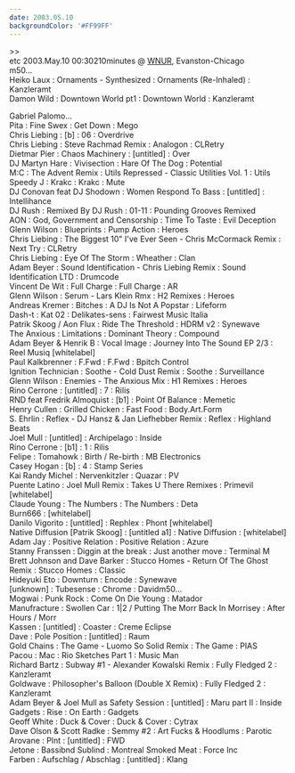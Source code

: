 ```yaml
---
date: 2003.05.10
backgroundColor: '#FF99FF'
---
```


\>>  
etc 2003.May.10 00:30210minutes @ [WNUR](http://www.wnur.org/), Evanston-Chicago  
m50...  
Heiko Laux : Ornaments - Synthesized : Ornaments (Re-Inhaled) : Kanzleramt  
Damon Wild : Downtown World pt1 : Downtown World : Kanzleramt  

Gabriel Palomo...  
Pita : Fine Swex : Get Down : Mego  
Chris Liebing : \[b\] : 06 : Overdrive  
Chris Liebing : Steve Rachmad Remix : Analogon : CLRetry  
Dietmar Pier : Chaos Machinery : \[untitled\] : Over  
DJ Martyn Hare : Vivisection : Hare Of The Dog : Potential  
M:C : The Advent Remix : Utils Repressed - Classic Utilities Vol. 1 : Utils  
Speedy J : Krakc : Krakc : Mute  
DJ Conovan feat DJ Shodown : Women Respond To Bass : \[untitled\] : Intellihance  
DJ Rush : Remixed By DJ Rush : 01-11 : Pounding Grooves Remixed  
AON : God, Government and Censorship : Time To Taste : Evil Deception  
Glenn Wilson : Blueprints : Pump Action : Heroes  
Chris Liebing : The Biggest 10" I've Ever Seen - Chris McCormack Remix : Next Try : CLRetry  
Chris Liebing : Eye Of The Storm : Wheather : Clan  
Adam Beyer : Sound Identification - Chris Liebing Remix : Sound Identification LTD : Drumcode  
Vincent De Wit : Full Charge : Full Charge : AR  
Glenn Wilson : Serum - Lars Klein Rmx : H2 Remixes : Heroes  
Andreas Kremer : Bitches : A DJ Is Not A Popstar : Lifeform  
Dash-t : Kat 02 : Delikates-sens : Fairwest Music Italia  
Patrik Skoog / Aon Flux : Ride The Threshold : HDRM v2 : Synewave  
The Anxious : Limitations : Dominant Theory : Compound  
Adam Beyer & Henrik B : Vocal Image : Journey Into The Sound EP 2/3 : Reel Musiq \[whitelabel\]  
Paul Kalkbrenner : F.Fwd : F.Fwd : Bpitch Control  
Ignition Technician : Soothe - Cold Dust Remix : Soothe : Surveillance  
Glenn Wilson : Enemies - The Anxious Mix : H1 Remixes : Heroes  
Rino Cerrone : \[untitled\] : 7 : Rilis  
RND feat Fredrik Almoquist : \[b1\] : Point Of Balance : Memetic  
Henry Cullen : Grilled Chicken : Fast Food : Body.Art.Form  
S. Ehrlin : Reflex - DJ Hansz & Jan Liefhebber Remix : Reflex : Highland Beats  
Joel Mull : \[untitled\] : Archipelago : Inside  
Rino Cerrone : \[b1\] : 1 : Rilis  
Felipe : Tomahowk : Birth / Re-birth : MB Electronics  
Casey Hogan : \[b\] : 4 : Stamp Series  
Kai Randy Michel : Nervenkitzler : Quazar : PV  
Puente Latino : Joel Mull Remix : Takes U There Remixes : Primevil \[whitelabel\]  
Claude Young : The Numbers : The Numbers : Deta  
Burn666 : \[whitelabel\]  
Danilo Vigorito : \[untitled\] : Rephlex : Phont \[whitelabel\]  
Native Diffusion \[Patrik Skoog\] : \[untitled a1\] : Native Diffusion : \[whitelabel\]  
Adam Jay : Positive Relation : Positive Relation : Azure  
Stanny Franssen : Diggin at the break : Just another move : Terminal M  
Brett Johnson and Dave Barker : Stucco Homes - Return Of The Ghost Remix : Stucco Homes : Classic  
Hideyuki Eto : Downturn : Encode : Synewave  
\[unknown\] : Tubesense : Chrome : Davidm50...  
Mogwai : Punk Rock : Come On Die Young : Matador  
Manufracture : Swollen Car : 1|2 / Putting The Morr Back In Morrisey : After Hours / Morr  
Kassen : \[untitled\] : Coaster : Creme Eclipse  
Dave : Pole Position : \[untitled\] : Raum  
Gold Chains : The Game - Luomo So Solid Remix : The Game : PIAS  
Pacou : Mac : Rio Sketches Part 1 : Music Man  
Richard Bartz : Subway #1 - Alexander Kowalski Remix : Fully Fledged 2 : Kanzleramt  
Goldwave : Philosopher's Balloon (Double X Remix) : Fully Fledged 2 : Kanzleramt  
Adam Beyer & Joel Mull as Safety Session : \[untitled\] : Maru part II : Inside  
Gadgets : Rise : On Earth : Gadgets  
Geoff White : Duck & Cover : Duck & Cover : Cytrax  
Dave Olson & Scott Radke : Semmy #2 : Art Fucks & Hoodlums : Parotic  
Arovane : Plnt : \[untitled\] : FWD  
Jetone : Bassibnd Sublind : Montreal Smoked Meat : Force Inc  
Farben : Aufschlag / Abschlag : \[untitled\] : Klang
